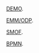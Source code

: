 [DEMO](https://en.wikipedia.org/wiki/Design_%26_Engineering_Methodology_for_Organizations).

[EMM/ODP](https://en.wikipedia.org/wiki/Enterprise_Modelling_Methodology/Open_Distributed_Processing).

[SMOF](https://en.wikipedia.org/wiki/Service-oriented_modeling#Service-oriented_modeling_framework).

[BPMN](https://en.wikipedia.org/wiki/Business_Process_Model_and_Notation).
